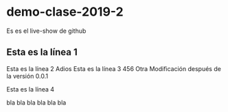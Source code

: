 # demo-clase-2019-2
Es es el live-show de github

Esta es la línea 1
------------------
Esta es la línea 2
Adios
Esta es la línea 3
456
Otra Modificación después de la versión 0.0.1

Esta es la línea 4

bla bla bla
bla bla bla

